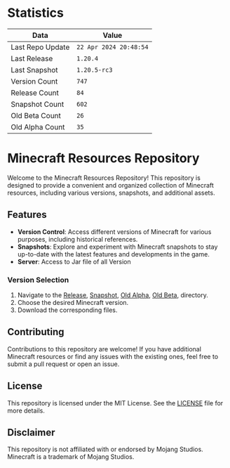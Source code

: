 # Statistics

|**Data**        | **Value**                 |
|----------------|-------------------------|
| Last Repo Update   | ```22 Apr 2024 20:48:54```   |
| Last Release   | ```1.20.4```   |
| Last Snapshot  | ```1.20.5-rc3```  |
| Version Count       | ```747``` |
| Release Count       | ```84``` |
| Snapshot Count      | ```602```|
| Old Beta Count      | ```26```|
| Old Alpha Count     | ```35```|



# Minecraft Resources Repository

Welcome to the Minecraft Resources Repository! This repository is designed to provide a convenient and organized collection of Minecraft resources, including various versions, snapshots, and additional assets.

## Features

- **Version Control**: Access different versions of Minecraft for various purposes, including historical references.
- **Snapshots**: Explore and experiment with Minecraft snapshots to stay up-to-date with the latest features and developments in the game.
- **Server**: Access to Jar file of all Version

### Version Selection

1. Navigate to the [Release](release), [Snapshot](snapshot), [Old Alpha](old_alpha), [Old Beta](old_beta), directory.
2. Choose the desired Minecraft version.
3. Download the corresponding files.

## Contributing

Contributions to this repository are welcome! If you have additional Minecraft resources or find any issues with the existing ones, feel free to submit a pull request or open an issue.

## License

This repository is licensed under the MIT License. See the [LICENSE](LICENSE) file for more details.

## Disclaimer

This repository is not affiliated with or endorsed by Mojang Studios. Minecraft is a trademark of Mojang Studios.
